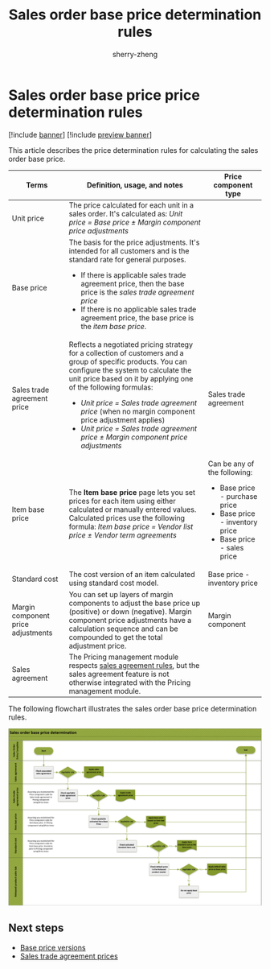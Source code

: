 ﻿---
title: Sales order base price determination rules
description: This article describes the price determination rules for calculating an item base price.
author: sherry-zheng
ms.author: chuzheng
ms.reviewer: kamaybac
ms.search.form:
ms.topic: conceptual
ms.date: 04/03/2023
audience: Application User
ms.search.region: Global
ms.custom: bap-template
---

# Sales order base price price determination rules

[!include [banner](../includes/banner.md)]
[!include [preview banner](../includes/preview-banner.md)]
<!-- KFM: Preview until further notice -->

This article describes the price determination rules for calculating the sales order base price.

| Terms | Definition, usage, and notes | Price component type |
|-------------------------|-------------------------|-------------------------|
| Unit price | The price calculated for each unit in a sales order. It's calculated as: *Unit price = Base price &plusmn; Margin component price adjustments* |  |
| Base price | The basis for the price adjustments. It's intended for all customers and is the standard rate for general purposes.<ul><li>If there is applicable sales trade agreement price, then the base price is the *sales trade agreement price*</li><li>If there is no applicable sales trade agreement price, the base price is the *item base price*.</li></ul> |  |
| Sales trade agreement price | Reflects a negotiated pricing strategy for a collection of customers and a group of specific products. You can configure the system to calculate the unit price based on it by applying one of the following formulas:<ul><li>*Unit price = Sales trade agreement price* (when no margin component price adjustment applies)</li><li>*Unit price = Sales trade agreement price &plusmn; Margin component price adjustments*</li></ul> | Sales trade agreement |
| Item base price | The **Item base price** page lets you set prices for each item using either calculated or manually entered values. Calculated prices use the following formula: *Item base price = Vendor list price &plusmn; Vendor term agreements* | Can be any of the following: <ul><li>Base price - purchase price</li><li>Base price - inventory price</li><li>Base price - sales price</li></ul> |
| Standard cost | The cost version of an item calculated using standard cost model. | Base price - inventory price |
| Margin component price adjustments | You can set up layers of margin components to adjust the base price up (positive) or down (negative). Margin component price adjustments have a calculation sequence and can be compounded to get the total adjustment price. | Margin component |
| Sales agreement | The Pricing management module respects [sales agreement rules](../sales-marketing/sales-agreements.md), but the sales agreement feature is not otherwise integrated with the Pricing management module. |  |

The following flowchart illustrates the sales order base price determination rules.

[<img src="media/base-price-determination-chart.png" alt="Sales order base price determination rule diagram." title="Sales order base price determination rule diagram" width="720" />](media/base-price-determination-chart.png#lightbox)

## Next steps

- [Base price versions](base-price-versions.md)
- [Sales trade agreement prices](sales-trade-agreement-prices.md)